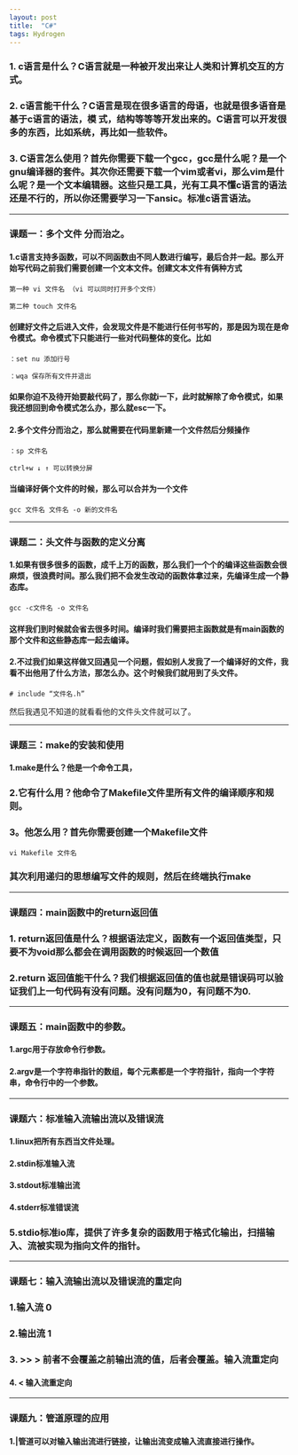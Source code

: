 ```yaml
---
layout: post
title:  "C#"
tags: Hydrogen
---
```


### 1.  c语言是什么？C语言就是一种被开发出来让人类和计算机交互的方式。

### 2.    c语言能干什么？C语言是现在很多语言的母语，也就是很多语音是基于c语言的语法，模         式，结构等等等开发出来的。C语言可以开发很多的东西，比如系统，再比如一些软件。

### 3.  C语言怎么使用？首先你需要下载一个gcc，gcc是什么呢？是一个gnu编译器的套件。其次你还需要下载一个vim或者vi，那么vim是什么呢？是一个文本编辑器。这些只是工具，光有工具不懂c语言的语法还是不行的，所以你还需要学习一下ansic。标准c语言语法。

------



### 课题一：多个文件     分而治之。

#### 1.c语言支持多函数，可以不同函数由不同人数进行编写，最后合并一起。那么开始写代码之前我们需要创建一个文本文件。创建文本文件有俩种方式

```
第一种 vi 文件名 （vi 可以同时打开多个文件）
```

```
第二种 touch 文件名
```

#### 创建好文件之后进入文件，会发现文件是不能进行任何书写的，那是因为现在是命令模式。命令模式下只能进行一些对代码整体的变化。比如

```
：set nu 添加行号
```

```
：wqa 保存所有文件并退出
```

#### 如果你迫不及待开始要敲代码了，那么你就i一下，此时就解除了命令模式，如果我还想回到命令模式怎么办，那么就esc一下。

#### 2.多个文件分而治之，那么就需要在代码里新建一个文件然后分频操作

```
：sp 文件名
```

```
ctrl+w ↓ ↑ 可以转换分屏
```

#### 当编译好俩个文件的时候，那么可以合并为一个文件

```
gcc 文件名 文件名 -o 新的文件名
```

------

### 课题二：头文件与函数的定义分离

#### 1.如果有很多很多的函数，成千上万的函数，那么我们一个个的编译这些函数会很麻烦，很浪费时间。那么我们把不会发生改动的函数体拿过来，先编译生成一个静态库。

```
gcc -c文件名 -o 文件名
```

#### 这样我们到时候就会省去很多时间。编译时我们需要把主函数就是有main函数的那个文件和这些静态库一起去编译。

#### 2.不过我们如果这样做又回遇见一个问题，假如别人发我了一个编译好的文件，我看不出他用了什么方法，那怎么办。这个时候我们就用到了头文件。

```
# include “文件名.h”
```

然后我遇见不知道的就看看他的文件头文件就可以了。

------

### 课题三：make的安装和使用

#### 1.make是什么？他是一个命令工具，

### 2.它有什么用？他命令了Makefile文件里所有文件的编译顺序和规则。

### 3。他怎么用？首先你需要创建一个Makefile文件

```
vi Makefile 文件名
```

### 其次利用递归的思想编写文件的规则，然后在终端执行make

------

###  

### 课题四：main函数中的return返回值

### 1. return返回值是什么？根据语法定义，函数有一个返回值类型，只要不为void那么都会在调用函数的时候返回一个数值

### 2.return 返回值能干什么？我们根据返回值的值也就是错误码可以验证我们上一句代码有没有问题。没有问题为0，有问题不为0.

------

### 课题五：main函数中的参数。

#### 1.argc用于存放命令行参数。

#### 2.argv是一个字符串指针的数组，每个元素都是一个字符指针，指向一个字符串，命令行中的一个参数。

------

### 课题六：标准输入流输出流以及错误流

#### 1.linux把所有东西当文件处理。

#### 2.stdin标准输入流

#### 3.stdout标准输出流

#### 4.stderr标准错误流

### 5.stdio标准io库，提供了许多复杂的函数用于格式化输出，扫描输入、流被实现为指向文件的指针。

------

### 课题七：输入流输出流以及错误流的重定向

### 1.输入流 0

### 2.输出流 1

### 3.  >> > 前者不会覆盖之前输出流的值，后者会覆盖。输入流重定向 

#### 4. < 输入流重定向

------

### 课题九：管道原理的应用

#### 1.|管道可以对输入输出流进行链接，让输出流变成输入流直接进行操作。

#### 

[jekyll-docs]: https://jekyllrb.com/docs/home
[jekyll-gh]:   https://github.com/jekyll/jekyll
[jekyll-talk]: https://talk.jekyllrb.com/
